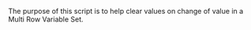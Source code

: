 The purpose of this script is to help clear values on change of value in a Multi Row Variable Set. 
